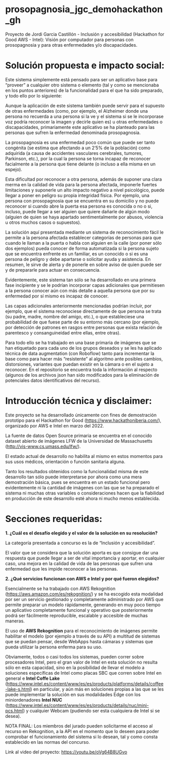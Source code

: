 # prosopagnosia_jgc_demohackathon_gh

Proyecto de Jordi Garcia Castillón - Inclusión y accesibilidad (Hackathon for Good AWS - Intel): Visión por computador para personas con prosopagnosia y para otras enfermedades y/o discapacidades.

# Solución propuesta e impacto social:
Este sistema simplemente está pensado para ser un aplicativo base para “proveer” a cualquier otro sistema o elemento (tal y como se mencionaba en los puntos anteriores) de la funcionalidad para el que ha sido preparado, y todo ello por lo siguiente:

Aunque la aplicación de este sistema también puede servir para el supuesto de otras enfermedades (como, por ejemplo, el Alzheimer donde una persona no recuerda a una persona si la ve y el sistema si se le incorporase voz podría reconocer la imagen y decirle quien es) u otras enfermedades o discapacidades, primariamente este aplicativo se ha planteado para las personas que sufren la enfermedad denominada prosopagnosia.

La prosopagnosia es una enfermedad poco común que puede ser tanto congénita (se estima que afectando a un 2’5% de la población) como adquirida (a causa de accidentes vasculares cerebrales, tumores, Parkinson, etc.), por la cual la persona se torna incapaz de reconocer facialmente a la persona que tiene delante (o incluso a ella misma en un espejo).

Esta dificultad por reconocer a otra persona, además de suponer una clara merma en la calidad de vida para la persona afectada, imponerle fuertes limitaciones y suponerle un alto impacto negativo a nivel psicológico, puede llegar a poner en peligro su propia integridad física. Por ejemplo, una persona con prosopagnosia que se encuentra en su domicilio y no puede reconocer si cuando abre la puerta esa persona es conocida o no o si, incluso, puede llegar a ser alguien que quiere dañarle de algún modo (alguien de quien se haya apartado sentimentalmente por abusos, violencia u otros muchos casos o supuestos).

La solución aquí presentada mediante un sistema de reconocimiento fácil le permite a la persona afectada establecer categorías de personas para que cuando le llaman a la puerta o habla con alguien en la calle (por poner sólo dos ejemplos) pueda conocer de forma automatizada si la persona sujeto que se encuentra enfrente es un familiar, es un conocido o si es una persona de peligro y debe apartarse o solicitar ayuda y asistencia. En resumen, le sirve de alerta y de ponerle en sobre aviso de quien puede ser y de prepararle para actuar en consecuencia.

Evidentemente, este sistema tan sólo se ha desarrollado en una primera fase incipiente y se le podrían incorporar capas adicionales que permitiesen a la persona conocer aún con más detalle a aquella persona que por su enfermedad por sí mismo es incapaz de conocer.

Las capas adicionales anteriormente mencionadas podrían incluir, por ejemplo, que el sistema reconociese directamente de que persona se trata (su padre, madre, nombre del amigo, etc.), o que estableciese una probabilidad de que fuese parte de su entorno más cercano (por ejemplo, por detección de patrones en rasgos entre personas que exista relación de parentesco y consanguineidad entre ellas, entre otras).

Para todo ello se ha trabajado en una base primaria de imágenes que se han etiquetado para cada uno de los grupos deseados y se les ha aplicado técnica de data augmentation (con Roboflow) tanto para incrementar la base como para hacer más “resistente” al algoritmo ante posibles cambios, distorsiones, variantes que puedan existir en la cámara o en el sujeto a reconocer. En el repositorio se encuentra toda la información al respecto (algunos de los archivos json han sido modificados para la eliminación de potenciales datos identificativos del recurso).

# Introducción técnica y disclaimer:

Este proyecto se ha desarrollado únicamente con fines de demostración prototipo para el Hackathon for Good (https://www.hackathoniberia.com/), organizado por AWS e Intel en marzo del 2022.

La fuente de datos Open Source primaria se encuentra en el conocido dataset abierto de imágenes LFW de la Universidad de Massachusetts (http://vis-www.cs.umass.edu/lfw/).

El estado actual de desarrollo no habilita al mismo en estos momentos para sus usos médicos, orientación o función sanitaria alguna.

Tanto los resultados obtenidos como la funcionalidad misma de este desarrollo tan sólo puede interpretarse por ahora como una mera demostración básica, pues se encuentra en un estado funcional pero evidentemente ni la cantidad de imágenes con las que se ha preparado el sistema ni muchas otras variables o consideraciones hacen que la fiabilidad en producción de este desarrollo esté ahora ni mucho menos establecida.

# Secciones requeridas:

**1.	¿Cuál es el desafío elegido y el valor de la solución en su resolución?**

La categoría presentada a concurso es la de “Inclusión y accesibilidad”. 

El valor que se considera que la solución aporta es que consigue dar una respuesta que puede llegar a ser de vital importancia y aportar, en cualquier caso, una mejora en la calidad de vida de las personas que sufren una enfermedad que les impide reconocer a las personas.

**2.	¿Qué servicios funcionan con AWS e Intel y por qué fueron elegidos?**

Esencialmente se ha trabajado con AWS Rekognition (https://aws.amazon.com/es/rekognition/) y se ha escogido esta modalidad por ser un servicio gestionado y completamente administrado por AWS que permite preparar un modelo rápidamente, generando en muy poco tiempo un aplicativo completamente funcional y operativo que posteriormente podrá ser fácilmente reproducible, escalable y accesible de muchas maneras.

El uso de **AWS Rekognition** para el reconocimiento de imágenes permite habilitar el modelo (por ejemplo a través de su API) a multitud de sistemas que se puedan pensar, desde WebApps hasta cámaras y sistemas que pueda utilizar la persona enferma para su uso.

Obviamente, todos o casi todos los sistemas, pueden correr sobre procesadores Intel, pero el gran valor de Intel en esta solución no resulta sólo en esta capacidad, sino en la posibilidad de llevar el modelo a soluciones específicas de Intel como placas SBC que corren sobre Intel en general e **Intel Coffe Lake** (https://www.intel.es/content/www/es/es/products/platforms/details/coffee-lake-s.html) en particular, y aún más en soluciones propias a las que se les puede implementar la solución en sus modalidades Edge con los miniordenadores **Intel NUC** (https://www.intel.es/content/www/es/es/products/details/nuc/mini-pcs.html) y cualquier Webcam (pudiendo ser esta cualquiera de Intel si se desea).

NOTA FINAL: Los miembros del jurado pueden solicitarme el acceso al recurso en Rekognition, a la API en el momento que lo deseen para poder comprobar el funcionamiento del sistema si lo desean, tal y como consta establecido en las normas del concurso.

Link al video del proyecto: https://youtu.be/oVg64B8UGvo
